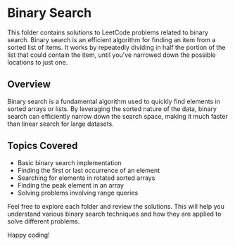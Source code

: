 # Binary Search

This folder contains solutions to LeetCode problems related to binary search. Binary search is an efficient algorithm for finding an item from a sorted list of items. It works by repeatedly dividing in half the portion of the list that could contain the item, until you've narrowed down the possible locations to just one.

## Overview

Binary search is a fundamental algorithm used to quickly find elements in sorted arrays or lists. By leveraging the sorted nature of the data, binary search can efficiently narrow down the search space, making it much faster than linear search for large datasets.

## Topics Covered

- Basic binary search implementation
- Finding the first or last occurrence of an element
- Searching for elements in rotated sorted arrays
- Finding the peak element in an array
- Solving problems involving range queries

Feel free to explore each folder and review the solutions. This will help you understand various binary search techniques and how they are applied to solve different problems.

Happy coding!